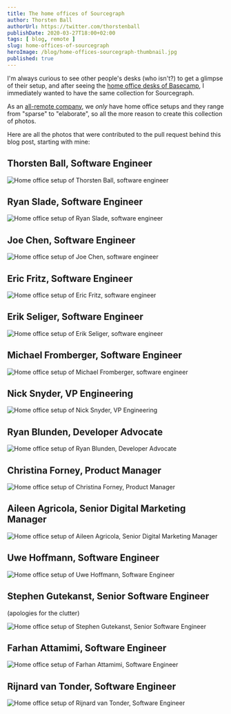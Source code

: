 ```yaml
---
title: The home offices of Sourcegraph
author: Thorsten Ball
authorUrl: https://twitter.com/thorstenball
publishDate: 2020-03-27T18:00+02:00
tags: [ blog, remote ]
slug: home-offices-of-sourcegraph
heroImage: /blog/home-offices-sourcegraph-thumbnail.jpg
published: true
---
```



I'm always curious to see other people's desks (who isn't?) to get a glimpse of their setup, and after seeing the [home office desks of Basecamp](https://m.signalvnoise.com/remote-working-the-home-office-desks-of-basecamp/), I immediately wanted to have the same collection for Sourcegraph.

As an [all-remote company](https://about.sourcegraph.com/company/remote), we _only_ have home office setups and they range from "sparse" to "elaborate", so all the more reason to create this collection of photos.

Here are all the photos that were contributed to the pull request behind this blog post, starting with mine:

## Thorsten Ball, Software Engineer

![Home office setup of Thorsten Ball, software engineer](/blog/home-office-setups/thorsten_ball.jpg)

## Ryan Slade, Software Engineer

![Home office setup of Ryan Slade, software engineer](/blog/home-office-setups/ryan_slade.jpg)

## Joe Chen, Software Engineer

![Home office setup of Joe Chen, software engineer](/blog/home-office-setups/joe_chen.jpg)

## Eric Fritz, Software Engineer

![Home office setup of Eric Fritz, software engineer](/blog/home-office-setups/eric_fritz.jpg)

## Erik Seliger, Software Engineer

![Home office setup of Erik Seliger, software engineer](/blog/home-office-setups/erik_seliger.jpg)

## Michael Fromberger, Software Engineer

![Home office setup of Michael Fromberger, software engineer](/blog/home-office-setups/michael_fromberger.jpg)

## Nick Snyder, VP Engineering

![Home office setup of Nick Snyder, VP Engineering](/blog/home-office-setups/nick_snyder.jpg)

## Ryan Blunden, Developer Advocate

<!--I do a lot of screencasts and livestreams, hence the microphone, camera, and light. You might think the light is overkill, but it helps you look a lot more healthy and human when it's 4am Australian time.-->

![Home office setup of Ryan Blunden, Developer Advocate](/blog/home-office-setups/ryan_blunden.jpg)

## Christina Forney, Product Manager

![Home office setup of Christina Forney, Product Manager](/blog/home-office-setups/christina_forney.jpg)

## Aileen Agricola, Senior Digital Marketing Manager

![Home office setup of Aileen Agricola, Senior Digital Marketing Manager](/blog/home-office-setups/aileen_agricola.jpg)

## Uwe Hoffmann, Software Engineer

![Home office setup of Uwe Hoffmann, Software Engineer](/blog/home-office-setups/uwe_hoffmann.jpg)

## Stephen Gutekanst, Senior Software Engineer

(apologies for the clutter)

![Home office setup of Stephen Gutekanst, Senior Software Engineer](https://storage.googleapis.com/sourcegraph-assets/about.sourcegraph.com/blog/home-office-setups/stephen_gutekanst.gif)

## Farhan Attamimi, Software Engineer

![Home office setup of Farhan Attamimi, Software Engineer](https://storage.cloud.google.com/sourcegraph-assets/about.sourcegraph.com/blog/home-office-setups/Farhan_Home_Office.JPG)

## Rijnard van Tonder, Software Engineer

![Home office setup of Rijnard van Tonder, Software Engineer](/blog/home-office-setups/rijnard_van_tonder.jpg)
